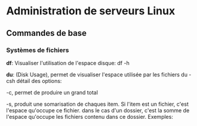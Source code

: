 # Administration de serveurs Linux
## Commandes de base
### Systèmes de fichiers

**df**: Visualiser l'utilisation de l'espace disque:
df -h

**du**: (Disk Usage), permet de visualiser l'espace utilisée par les fichiers
du -csh
détail des options:

-c, permet de produire un grand total

-s, produit une somarisation de chaques item. Si l'item est un fichier, c'est l'espace qu'occupe ce fichier. dans le cas d'un dossier, c'est la somme de l'espace qu'occupe les fichiers contenu dans ce dossier. 
Exemples:



